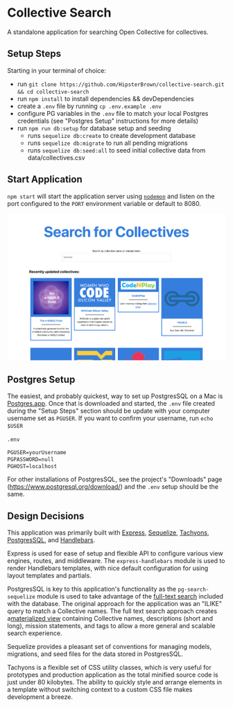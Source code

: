 # Collective Search

A standalone application for searching Open Collective for collectives.

## Setup Steps
Starting in your terminal of choice:

- run `git clone https://github.com/HipsterBrown/collective-search.git && cd collective-search`
- run `npm install` to install dependencies && devDependencies
- create a `.env` file by running `cp .env.example .env`
- configure PG variables in the `.env` file to match your local Postgres credentials (see "Postgres Setup" instructions for more details)
- run `npm run db:setup` for database setup and seeding
  - runs `sequelize db:create` to create development database
  - runs `sequelize db:migrate` to run all pending migrations
  - runs `sequelize db:seed:all` to seed initial collective data from data/collectives.csv

## Start Application

`npm start` will start the application server using [`nodemon`](https://www.npmjs.com/package/nodemon) and listen on the port configured to the `PORT` environment variable or default to 8080.

![application screenshot](./app-screenshot.png)

## Postgres Setup

The easiest, and probably quickest, way to set up PostgresSQL on a Mac is [Postgres.app](https://postgresapp.com/). Once that is downloaded and started, the `.env` file created during the "Setup Steps" section should be update with your computer username set as `PGUSER`. If you want to confirm your username, run `echo $USER`

`.env`
```
PGUSER=yourUsername
PGPASSWORD=null
PGHOST=localhost
```

For other installations of PostgresSQL, see the project's "Downloads" page (https://www.postgresql.org/download/) and the `.env` setup should be the same.

## Design Decisions

This application was primarily built with [Express](http://expressjs.com/), [Sequelize](http://docs.sequelizejs.com/), [Tachyons](http://tachyons.io/), [PostgresSQL](https://www.postgresql.org/), and [Handlebars](http://handlebarsjs.com/).

Express is used for ease of setup and flexible API to configure various view engines, routes, and middleware. The `express-handlebars` module is used to render Handlebars templates, with nice default configuration for using layout templates and partials. 

PostgresSQL is key to this application's functionality as the `pg-search-sequelize` module is used to take advantage of the [full-text search](https://www.postgresql.org/docs/9.6/static/textsearch.html) included with the database. The original approach for the application was an "ILIKE" query to match a Collective names. The full text search approach creates a[materialized view](https://www.postgresql.org/docs/9.6/static/sql-creatematerializedview.html) containing Collective names, descriptions (short and long), mission statements, and tags to allow a more general and scalable search experience.

Sequelize provides a pleasant set of conventions for managing models, migrations, and seed files for the data stored in PostgresSQL.

Tachyons is a flexible set of CSS utility classes, which is very useful for prototypes and production application as the total minified source code is just under 80 kilobytes. The ability to quickly style and arrange elements in a template without switching context to a custom CSS file makes development a breeze. 
